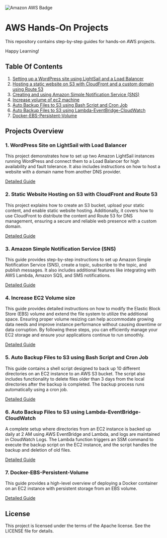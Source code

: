 ![Amazon AWS Badge](https://img.shields.io/badge/Amazon%20AWS-232F3E?logo=amazonaws&logoColor=fff&style=for-the-badge)
# AWS Hands-On Projects
This repository contains step-by-step guides for hands-on AWS projects.

Happy Learning!

## Table Of Contents

1. [Setting up a WordPress site using LightSail and a Load Balancer](#1-wordpress-site-on-lightsail-with-load-balancer)
2. [Hosting a static website on S3 with CloudFront and a custom domain using Route 53](#2-static-website-hosting-on-s3-with-cloudfront-and-route-53)
3. [Creating and using Amazon Simple Notification Service (SNS)](#3-amazon-simple-notification-service-sns)
4. [Increase volume of ec2 machine](#4-increase-ec2-volume-size)
5. [Auto Backup Files to S3 using Bash Script and Cron Job](#5-auto-backup-files-to-s3-using-bash-script-and-cron-job)
6. [Auto Backup Files to S3 using Lambda-EventBridge-CloudWatch](#6-auto-backup-files-to-s3-using-lambda-eventbridge-cloudwatch)
7. [Docker-EBS-Persistent-Volume]()

## Projects Overview

### 1. WordPress Site on LightSail with Load Balancer

This project demonstrates how to set up two Amazon LightSail instances running WordPress and connect them to a Load Balancer for high availability and fault tolerance. It also includes instructions on how to host a website with a domain name from another DNS provider.

[Detailed Guide](./Handson-AmazonLightsail.md)

### 2. Static Website Hosting on S3 with CloudFront and Route 53

This project explains how to create an S3 bucket, upload your static content, and enable static website hosting. 
Additionally, it covers how to use CloudFront to distribute the content and Route 53 for DNS management, ensuring a secure and reliable web presence with a custom domain.

[Detailed Guide](./Handson-S3_Static_Website.md)

### 3. Amazon Simple Notification Service (SNS)

This guide provides step-by-step instructions to set up Amazon Simple Notification Service (SNS), create a topic, subscribe to the topic, and publish messages. 
It also includes additional features like integrating with AWS Lambda, Amazon SQS, and SMS notifications.

[Detailed Guide](./Handson-SNS.md)

### 4. Increase EC2 Volume size

This guide provides detailed instructions on how to modify the Elastic Block Store (EBS) volume and extend the file system to utilize the additional space. Ensuring proper volume resizing can help accommodate growing data needs and improve instance performance without causing downtime or data corruption. By following these steps, you can efficiently manage your EC2 storage and ensure your applications continue to run smoothly.

[Detailed Guide](./Handson-Ec2-increase-volume.md)

### 5. Auto Backup Files to S3 using Bash Script and Cron Job

This guide contains a shell script designed to back up 10 different directories on an EC2 instance to an AWS S3 bucket. The script also includes functionality to delete files older than 3 days from the local directories after the backup is completed. The backup process runs automatically using a cron job.

[Detailed Guide](./Handson-Backup-Files-to-S3.md)

### 6. Auto Backup Files to S3 using Lambda-EventBridge-CloudWatch

A complete setup where directories from an EC2 instance is backed up daily at 2 AM using AWS EventBridge and Lambda, and logs are maintained in CloudWatch Logs. The Lambda function triggers an SSM command to execute the backup script on the EC2 instance, and the script handles the backup and deletion of old files.

[Detailed Guide](./Handson-Lambda-EventBridge-CloudWatch.md)

### 7. Docker-EBS-Persistent-Volume

This guide provides a high-level overview of deploying a Docker container on an EC2 instance with persistent storage from an EBS volume.

[Detailed Guide](./Handson-Docker-EBS-Persistent-Volume.md)

## License

This project is licensed under the terms of the Apache license. See the LICENSE file for details.

